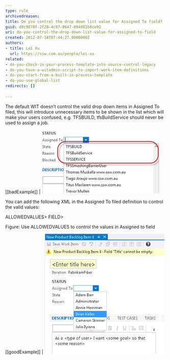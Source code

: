 ```yaml
---
type: rule
archivedreason: 
title: Do you control the drop down list value for Assigned To field?
guid: d8c9078f-2f20-4c87-8647-094081b8ce92
uri: do-you-control-the-drop-down-list-value-for-assigned-to-field
created: 2012-07-18T07:44:27.0000000Z
authors:
- title: Lei Xu
  url: https://ssw.com.au/people/lei-xu
related:
- do-you-check-in-your-process-template-into-source-control-legacy
- do-you-have-a-witadmin-script-to-import-work-item-definitions
- do-you-start-from-a-built-in-process-template
- do-you-use-global-list
redirects: []

---
```


The default WIT doesn’t control the valid drop down items in Assigned To filed, this will introduce unnecessary items to be shown in the list which will make your users confused, e.g. TFSBUILD, tfsBuildService should never be used to assign a job.

[[badExample]]
| ![shown unnecessary values](UnnecessaryValue.png)
<!--endintro-->
 You can add the following XML in the Assigned To filed definition to control the valid values:

<FIELD name="Assigned To" refname="System.AssignedTo" type="String" reportable="dimension" syncnamechanges="true">
<ALLOWEXISTINGVALUE />
  <REQUIRED />
  <ALLOWEXISTINGVALUE />
  <VALIDUSER />
  <ALLOWEDVALUES expanditems="true" filteritems="excludegroups">
        <LISTITEM value="Active" />
        <LISTITEM value="[project]\xxxxDepNamexxxxGroup" />
ALLOWEDVALUES>
FIELD> 

Figure: Use ALLOWEDVALUES to control the values in Assigned to field


[[goodExample]]
| ![shown necessary values](ShowNecessaryUser.png)
